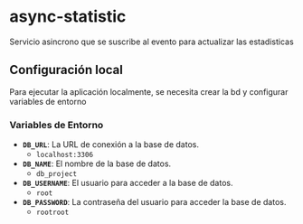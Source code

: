 # async-statistic

Servicio asincrono que se suscribe al evento para actualizar las estadisticas

## Configuración local

Para ejecutar la aplicación localmente, se necesita crear la bd y configurar variables de entorno

### Variables de Entorno

- **`DB_URL`**: La URL de conexión a la base de datos.
    - `localhost:3306`
- **`DB_NAME`**: El nombre de la base de datos.
    - `db_project`
- **`DB_USERNAME`**: El usuario para acceder a la base de datos.
    - `root`
- **`DB_PASSWORD`**: La contraseña del usuario para acceder la base de datos.
    - `rootroot`